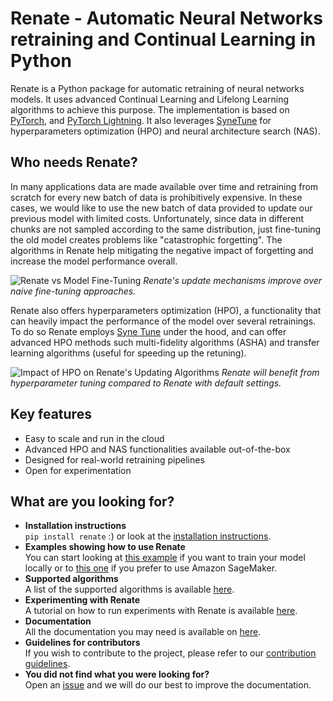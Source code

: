 # Renate - Automatic Neural Networks retraining and Continual Learning in Python

Renate is a Python package for automatic retraining of neural networks models.
It uses advanced Continual Learning and Lifelong Learning algorithms to achieve this purpose. 
The implementation is based on [PyTorch](https://pytorch.org),
and [PyTorch Lightning](https://www.pytorchlightning.ai/).
It also leverages [SyneTune](https://github.com/awslabs/syne-tune) for hyperparameters optimization (HPO) and neural architecture search (NAS).


## Who needs Renate?
In many applications data are made available over time and retraining from scratch for
every new batch of data is prohibitively expensive. In these cases, we would like to use
the new batch of data provided to update our previous model with limited costs.
Unfortunately, since data in different chunks are not sampled according to the same distribution,
just fine-tuning the old model creates problems like "catastrophic forgetting".
The algorithms in Renate help mitigating the negative impact of forgetting and increase the 
model performance overall. 

![Renate vs Model Fine-Tuning](_images/improvement_renate.svg)
*Renate's update mechanisms improve over naive fine-tuning approaches.*

Renate also offers hyperparameters optimization (HPO), a functionality that can heavily impact
the performance of the model over several retrainings. To do so Renate employs
[Syne Tune](https://github.com/awslabs/syne-tune) under the hood, and can offer
advanced HPO methods such multi-fidelity algorithms (ASHA) and transfer learning algorithms
(useful for speeding up the retuning).

![Impact of HPO on Renate's Updating Algorithms](_images/improvement_tuning.svg)
*Renate will benefit from hyperparameter tuning compared to Renate with default settings.*


## Key features
* Easy to scale and run in the cloud
* Advanced HPO and NAS functionalities available out-of-the-box
* Designed for real-world retraining pipelines
* Open for experimentation 


## What are you looking for?
* **Installation instructions**\
`pip install renate` :) or look at the [installation instructions]().
* **Examples showing how to use Renate**\
You can start looking at [this example]() if you want to train your model
locally or to [this one]() if you prefer to use Amazon SageMaker. 
* **Supported algorithms**\
A list of the supported algorithms is available [here]().
* **Experimenting with Renate**\
A tutorial on how to run experiments with Renate is available [here]().
* **Documentation**\
All the documentation you may need is available on [here]().
* **Guidelines for contributors**\
If you wish to contribute to the project, please refer to our
[contribution guidelines](https://github.com/awslabs/renate/tree/master/CONTRIBUTING.md).
* **You did not find what you were looking for?**\
Open an [issue](https://github.com/awslabs/Renate/issues/new) and we will do our best to improve the documentation.
